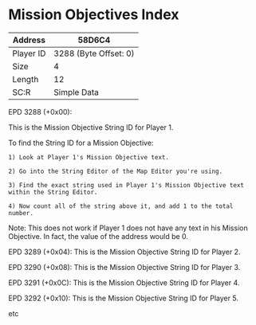 
#  Mission Objectives Index
Address   | 58D6C4
----------|-------------
Player ID | 3288 (Byte Offset: 0)
Size 	  | 4
Length 	  | 12
SC:R      | Simple Data

EPD 3288 (+0x00):

This is the Mission Objective String ID for Player 1.

To find the String ID for a Mission Objective:

	1) Look at Player 1's Mission Objective text.
	2) Go into the String Editor of the Map Editor you're using.
	3) Find the exact string used in Player 1's Mission Objective text 		within the String Editor.
	4) Now count all of the string above it, and add 1 to the total 	number.

Note: This does not work if Player 1 does not have any text in his Mission Objective. In fact, the value of the address would be 0.

EPD 3289 (+0x04): This is the Mission Objective String ID for Player 2.
EPD 3290 (+0x08): This is the Mission Objective String ID for Player 3.
EPD 3291 (+0x0C): This is the Mission Objective String ID for Player 4.
EPD 3292 (+0x10): This is the Mission Objective String ID for Player 5.
etc
